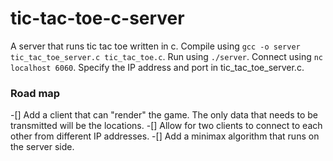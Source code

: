 # tic-tac-toe-c-server

A server that runs tic tac toe written in c. Compile using `gcc -o server tic_tac_toe_server.c tic_tac_toe.c`. Run using `./server`. Connect using `nc localhost 6060`. Specify the IP address and port in tic_tac_toe_server.c.

### Road map
-[] Add a client that can "render" the game. The only data that needs to be transmitted will be the locations.
-[] Allow for two clients to connect to each other from different IP addresses.
-[] Add a minimax algorithm that runs on the server side.
